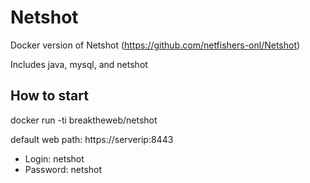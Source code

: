 # Netshot
Docker version of Netshot (https://github.com/netfishers-onl/Netshot)

Includes java, mysql, and netshot

## How to start
docker run -ti  breaktheweb/netshot

default web path: https://serverip:8443

* Login: netshot
* Password: netshot


